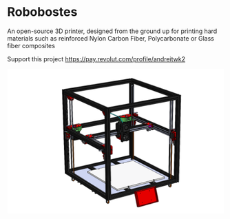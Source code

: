 # Robobostes
An open-source 3D printer, designed from the ground up for printing hard materials such as reinforced Nylon Carbon Fiber, Polycarbonate or Glass fiber composites

Support this project
https://pay.revolut.com/profile/andreitwk2


![Robobostes](/Build_Version_0_1/robobostes-frame.png)
